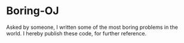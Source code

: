 # Boring-OJ

Asked by someone, I written some of the most boring problems in the world. I hereby publish these code, for further reference.

